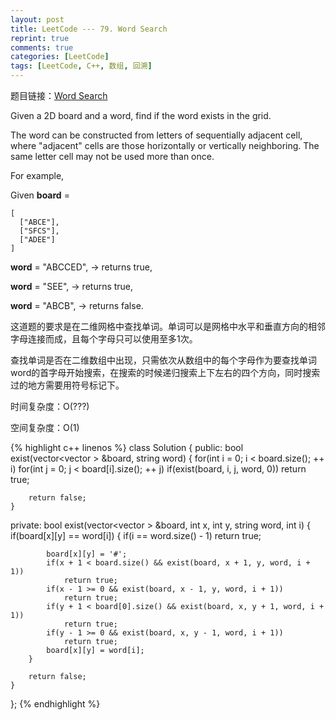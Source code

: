 ```yaml
---
layout: post
title: LeetCode --- 79. Word Search
reprint: true
comments: true
categories: [LeetCode]
tags: [LeetCode, C++, 数组, 回溯]
---
```



题目链接：[Word Search](https://oj.leetcode.com/problems/word-search/ ) 

Given a 2D board and a word, find if the word exists in the grid. 

The word can be constructed from letters of sequentially adjacent cell, where "adjacent" cells are those horizontally or vertically neighboring. The same letter cell may not be used more than once. 

For example, 

Given **board** = 

    [ 
      ["ABCE"], 
      ["SFCS"], 
      ["ADEE"] 
    ] 

**word** = "ABCCED", -> returns true, 

**word** = "SEE", -> returns true, 

**word** = "ABCB", -> returns false. 

这道题的要求是在二维网格中查找单词。单词可以是网格中水平和垂直方向的相邻字母连接而成，且每个字母只可以使用至多1次。

查找单词是否在二维数组中出现，只需依次从数组中的每个字母作为要查找单词word的首字母开始搜索，在搜索的时候递归搜索上下左右的四个方向，同时搜索过的地方需要用符号标记下。

时间复杂度：O(???)

空间复杂度：O(1)

{% highlight c++ linenos %}
class Solution
{
public:
    bool exist(vector<vector<char> > &board, string word)
    {
        for(int i = 0; i < board.size(); ++ i)
            for(int j = 0; j < board[i].size(); ++ j)
                if(exist(board, i, j, word, 0))
                    return true;
        
        return false;
    }
private:
    bool exist(vector<vector<char> > &board, int x, int y, string word, int i)
    {
        if(board[x][y] == word[i])
        {
            if(i == word.size() - 1)
                return true;
            
            board[x][y] = '#';
            if(x + 1 < board.size() && exist(board, x + 1, y, word, i + 1))
                return true;
            if(x - 1 >= 0 && exist(board, x - 1, y, word, i + 1))
                return true;
            if(y + 1 < board[0].size() && exist(board, x, y + 1, word, i + 1))
                return true;
            if(y - 1 >= 0 && exist(board, x, y - 1, word, i + 1))
                return true;
            board[x][y] = word[i];
        }
        
        return false;
    }
};
{% endhighlight %}
